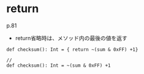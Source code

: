 # return
p.81

- return省略時は、メソッド内の最後の値を返す
```
def checksum(): Int = { return ~(sum & 0xFF) +1}

// 
def checksum(): Int = ~(sum & 0xFF) +1
```
